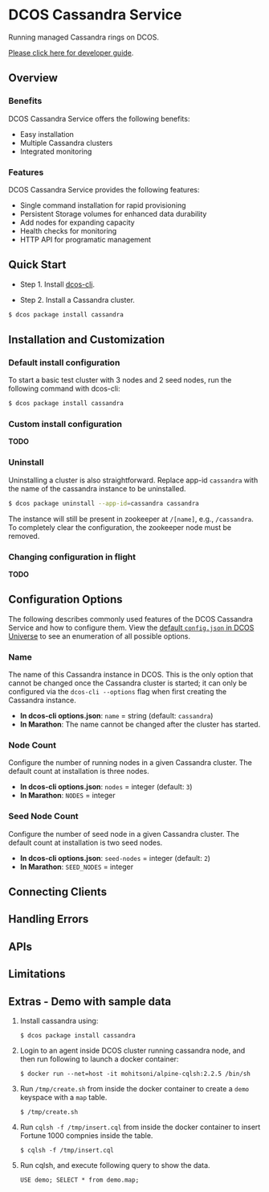 # DCOS Cassandra Service

Running managed Cassandra rings on DCOS.

[Please click here for developer guide](dev-guide.md).

## Overview

### Benefits
DCOS Cassandra Service offers the following benefits:

* Easy installation
* Multiple Cassandra clusters
* Integrated monitoring

### Features
DCOS Cassandra Service provides the following features:

- Single command installation for rapid provisioning
- Persistent Storage volumes for enhanced data durability
- Add nodes for expanding capacity
- Health checks for monitoring
- HTTP API for programatic management

## Quick Start

- Step 1. Install [dcos-cli](https://github.com/mesosphere/dcos-cli).

- Step 2. Install a Cassandra cluster.

```bash
$ dcos package install cassandra
```

## Installation and Customization

### Default install configuration

To start a basic test cluster with 3 nodes and 2 seed nodes, run the following command with dcos-cli:

``` bash
$ dcos package install cassandra
```

### Custom install configuration
**TODO**

### Uninstall

Uninstalling a cluster is also straightforward. Replace app-id `cassandra` with the name of the cassandra instance to be uninstalled.

``` bash
$ dcos package uninstall --app-id=cassandra cassandra
```

The instance will still be present in zookeeper at `/[name]`, e.g., `/cassandra`. To completely clear the configuration, the zookeeper node must be removed.

### Changing configuration in flight
**TODO**

## Configuration Options

The following describes commonly used features of the DCOS Cassandra Service and how to configure them. View the [default `config.json` in DCOS Universe](https://github.com/mesosphere/universe/tree/version-2.x/repo/packages/C/cassandra) to see an enumeration of all possible options.

### Name

The name of this Cassandra instance in DCOS. This is the only option that cannot be changed once the Cassandra cluster is started; it can only be configured via the `dcos-cli --options` flag when first creating the Cassandra instance.

- **In dcos-cli options.json**: `name` = string (default: `cassandra`)
- **In Marathon**: The name cannot be changed after the cluster has started.

### Node Count

Configure the number of running nodes in a given Cassandra cluster. The default count at installation is three nodes.

- **In dcos-cli options.json**: `nodes` = integer (default: `3`)
- **In Marathon**: `NODES` = integer

### Seed Node Count

Configure the number of seed node in a given Cassandra cluster. The default count at installation is two seed nodes.

- **In dcos-cli options.json**: `seed-nodes` = integer (default: `2`)
- **In Marathon**: `SEED_NODES` = integer

## Connecting Clients

## Handling Errors

## APIs

## Limitations

## Extras - Demo with sample data
1. Install cassandra using:
   ```
   $ dcos package install cassandra
   ```
   
2. Login to an agent inside DCOS cluster running cassandra node, and then run following to launch a docker container:
   ```
   $ docker run --net=host -it mohitsoni/alpine-cqlsh:2.2.5 /bin/sh
   ```
   
3. Run ```/tmp/create.sh``` from inside the docker container to create a ```demo``` keyspace with a ```map``` table.
   ```
   $ /tmp/create.sh
   ```
   
4. Run ```cqlsh -f /tmp/insert.cql``` from inside the docker container to insert Fortune 1000 compnies inside the table.
   ```
   $ cqlsh -f /tmp/insert.cql
   ```
   
5. Run cqlsh, and execute following query to show the data.
   ```
   USE demo; SELECT * from demo.map;
   ```
